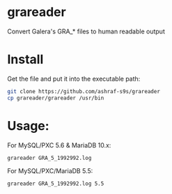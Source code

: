 # grareader
Convert Galera's GRA\_* files to human readable output

# Install

Get the file and put it into the executable path:

```bash
git clone https://github.com/ashraf-s9s/grareader
cp grareader/grareader /usr/bin
```

# Usage:

For MySQL/PXC 5.6 & MariaDB 10.x:

```bash
grareader GRA_5_1992992.log
```

For MySQL/PXC/MariaDB 5.5:

```bash
grareader GRA_5_1992992.log 5.5
```
